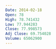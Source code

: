 ```yaml
---
Date: 2014-02-18
Open: 78
High: 78.741432
Low: 77.944283
Close: 77.998573
Adj Close: 69.754028
Volume: 65062900
---
```

